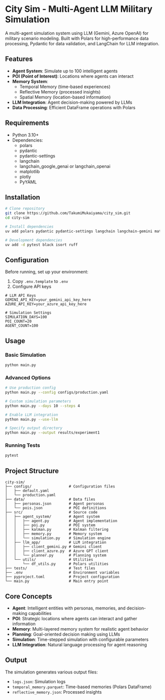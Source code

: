 # City Sim - Multi-Agent LLM Military Simulation

A multi-agent simulation system using LLM (Gemini, Azure OpenAI) for military scenario modeling.
Built with Polars for high-performance data processing, Pydantic for data validation, and LangChain for LLM integration.

## Features

- **Agent System**: Simulate up to 100 intelligent agents
- **POI (Point of Interest)**: Locations where agents can interact
- **Memory System**: 
  - Temporal Memory (time-based experiences)
  - Reflective Memory (processed insights)
  - Spatial Memory (location-based information)
- **LLM Integration**: Agent decision-making powered by LLMs
- **Data Processing**: Efficient DataFrame operations with Polars

## Requirements

- Python 3.10+
- Dependencies:
  - polars
  - pydantic
  - pydantic-settings
  - langchain
  - langchain_google_genai or langchain_openai
  - matplotlib
  - plotly
  - PyYAML

## Installation

```bash
# Clone repository
git clone https://github.com/TakumiMukaiyama/city_sim.git
cd city-sim

# Install dependencies
uv add polars pydantic pydantic-settings langchain langchain-gemini matplotlib plotly PyYAML

# Development dependencies
uv add -d pytest black isort ruff
```

## Configuration

Before running, set up your environment:

1. Copy `.env.template` to `.env`
2. Configure API keys

```env
# LLM API Keys
GEMINI_API_KEY=your_gemini_api_key_here
AZURE_API_KEY=your_azure_api_key_here

# Simulation Settings
SIMULATION_DAYS=100
POI_COUNT=20
AGENT_COUNT=100
```

## Usage

### Basic Simulation

```bash
python main.py
```

### Advanced Options

```bash
# Use production config
python main.py --config configs/production.yaml

# Custom simulation parameters
python main.py --days 10 --steps 4

# Enable LLM integration
python main.py --use-llm

# Specify output directory
python main.py --output results/experiment1
```

### Running Tests

```bash
pytest
```

## Project Structure

```
city-sim/
├── configs/                 # Configuration files
│   ├── default.yaml
│   └── production.yaml
├── data/                    # Data files
│   ├── personas.json        # Agent personas
│   └── pois.json            # POI definitions
├── src/                     # Source code
│   ├── agent_system/        # Agent system
│   │   ├── agent.py         # Agent implementation
│   │   ├── poi.py           # POI system
│   │   ├── kalman.py        # Kalman filtering
│   │   ├── memory.py        # Memory system
│   │   └── simulation.py    # Simulation engine
│   ├── llm_app/             # LLM integration
│   │   ├── client_gemini.py # Gemini client
│   │   ├── client_azure.py  # Azure GPT client
│   │   └── planner.py       # Planning system
│   └── utils/               # Utilities
│       └── df_utils.py      # Polars utilities
├── tests/                   # Test files
├── .env                     # Environment variables
├── pyproject.toml           # Project configuration
└── main.py                  # Main entry point
```

## Core Concepts

- **Agent**: Intelligent entities with personas, memories, and decision-making capabilities
- **POI**: Strategic locations where agents can interact and gather information
- **Memory**: Multi-layered memory system for realistic agent behavior
- **Planning**: Goal-oriented decision making using LLMs
- **Simulation**: Time-stepped simulation with configurable parameters
- **LLM Integration**: Natural language processing for agent reasoning

## Output

The simulation generates various output files:

- `logs.json`: Simulation logs
- `temporal_memory.parquet`: Time-based memories (Polars DataFrame)
- `reflective_memory.json`: Processed insights


